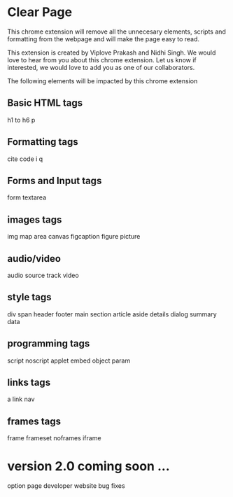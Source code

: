 # Clear Page
This chrome extension will remove all the unnecesary elements, scripts and formatting from the webpage and will make the page easy to read.

This extension is created by Viplove Prakash and Nidhi Singh. 
We would love to hear from you about this chrome extension.
Let us know if interested, we would love to add you as one of our collaborators.

The following elements will be impacted by this chrome extension

## Basic HTML tags
h1 to h6
p

## Formatting tags
cite
code
i
q

## Forms and Input tags
form
textarea


## images tags
img
map
area
canvas
figcaption
figure
picture

## audio/video
audio
source
track
video

## style tags
div
span
header
footer
main
section
article
aside
details
dialog
summary
data

## programming tags
script
noscript
applet
embed
object
param

## links tags
a
link
nav

## frames tags
frame
frameset
noframes
iframe

# version 2.0 coming soon ...
option page
developer website
bug fixes
